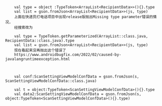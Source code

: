 
        val type = object :TypeToken<ArrayList<RecipientData>>(){}.type  
        val list = gson.fromJson<ArrayList<RecipientData>>(js, type)    
        上面在快递员打电话项目中出现release版抛出Missing type parameter错误的情况，
        经搜索改为  
        
        val type = TypeToken.getParameterized(ArrayList::class.java, RecipientData::class.java).type  
        val list = gson.fromJson<ArrayList<RecipientData>>(js, type)  
        现在看起来没再抛出这个错误了  
        https://www.androidbugfix.com/2022/02/caused-by-javalangruntimeexception.html  



        val conf:ScanSettingViewModelConfData = gson.fromJson(s, ScanSettingViewModelConfData::class.java)
        
        val t = object:TypeToken<ScanSettingViewModelConfData>(){}.type
        val data2:ScanSettingViewModelConfData = gson.fromJson(s, object:TypeToken<ScanSettingViewModelConfData>(){}.type)

